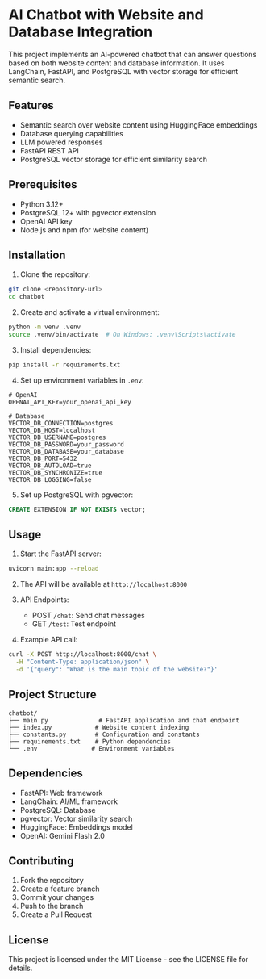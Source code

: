 # AI Chatbot with Website and Database Integration

This project implements an AI-powered chatbot that can answer questions based on both website content and database information. It uses LangChain, FastAPI, and PostgreSQL with vector storage for efficient semantic search.

## Features

-   Semantic search over website content using HuggingFace embeddings
-   Database querying capabilities
-   LLM powered responses
-   FastAPI REST API
-   PostgreSQL vector storage for efficient similarity search

## Prerequisites

-   Python 3.12+
-   PostgreSQL 12+ with pgvector extension
-   OpenAI API key
-   Node.js and npm (for website content)

## Installation

1. Clone the repository:

```bash
git clone <repository-url>
cd chatbot
```

2. Create and activate a virtual environment:

```bash
python -m venv .venv
source .venv/bin/activate  # On Windows: .venv\Scripts\activate
```

3. Install dependencies:

```bash
pip install -r requirements.txt
```

4. Set up environment variables in `.env`:

```env
# OpenAI
OPENAI_API_KEY=your_openai_api_key

# Database
VECTOR_DB_CONNECTION=postgres
VECTOR_DB_HOST=localhost
VECTOR_DB_USERNAME=postgres
VECTOR_DB_PASSWORD=your_password
VECTOR_DB_DATABASE=your_database
VECTOR_DB_PORT=5432
VECTOR_DB_AUTOLOAD=true
VECTOR_DB_SYNCHRONIZE=true
VECTOR_DB_LOGGING=false
```

5. Set up PostgreSQL with pgvector:

```sql
CREATE EXTENSION IF NOT EXISTS vector;
```

## Usage

1. Start the FastAPI server:

```bash
uvicorn main:app --reload
```

2. The API will be available at `http://localhost:8000`

3. API Endpoints:

    - POST `/chat`: Send chat messages
    - GET `/test`: Test endpoint

4. Example API call:

```bash
curl -X POST http://localhost:8000/chat \
  -H "Content-Type: application/json" \
  -d '{"query": "What is the main topic of the website?"}'
```

## Project Structure

```
chatbot/
├── main.py              # FastAPI application and chat endpoint
├── index.py            # Website content indexing
├── constants.py        # Configuration and constants
├── requirements.txt    # Python dependencies
└── .env               # Environment variables
```

## Dependencies

-   FastAPI: Web framework
-   LangChain: AI/ML framework
-   PostgreSQL: Database
-   pgvector: Vector similarity search
-   HuggingFace: Embeddings model
-   OpenAI: Gemini Flash 2.0

## Contributing

1. Fork the repository
2. Create a feature branch
3. Commit your changes
4. Push to the branch
5. Create a Pull Request

## License

This project is licensed under the MIT License - see the LICENSE file for details.
